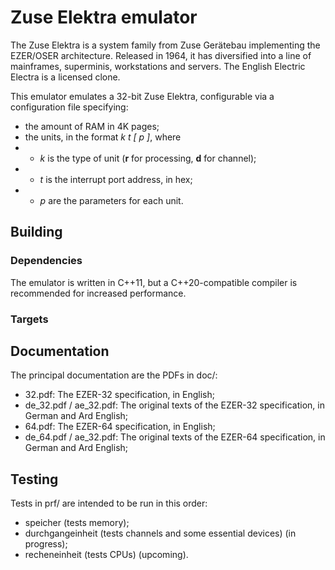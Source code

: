 # Zuse Elektra emulator
The Zuse Elektra is a system family from Zuse Gerätebau implementing the EZER/OSER architecture. Released in 1964, it has diversified into a line of mainframes, superminis, workstations and servers. The English Electric Electra is a licensed clone.

This emulator emulates a 32-bit Zuse Elektra, configurable via a configuration file specifying:
* the amount of RAM in 4K pages;
* the units, in the format *k t [ p ]*, where
* * *k* is the type of unit (**r** for processing, **d** for channel);
* * *t* is the interrupt port address, in hex;
* * *p* are the parameters for each unit.

## Building

### Dependencies
The emulator is written in C++11, but a C++20-compatible compiler is recommended for increased performance.

### Targets

## Documentation
The principal documentation are the PDFs in doc/:
* 32.pdf: The EZER-32 specification, in English;
* de\_32.pdf / ae\_32.pdf: The original texts of the EZER-32 specification, in German and Ard English;
* 64.pdf: The EZER-64 specification, in English;
* de\_64.pdf / ae\_32.pdf: The original texts of the EZER-64 specification, in German and Ard English;

## Testing
Tests in prf/ are intended to be run in this order:
* speicher (tests memory);
* durchgangeinheit (tests channels and some essential devices) (in progress);
* recheneinheit (tests CPUs) (upcoming).
